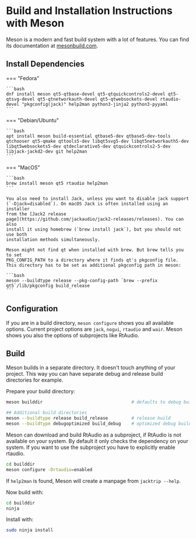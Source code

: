 # Build and Installation Instructions with Meson

Meson is a modern and fast build system with a lot of features. You can
find its documentation at [mesonbuild.com](https://mesonbuild.com/).

## Install Dependencies

=== "Fedora"

    ```bash
    dnf install meson qt5-qtbase-devel qt5-qtquickcontrols2-devel qt5-qtsvg-devel qt5-qtnetworkauth-devel qt5-qtwebsockets-devel rtaudio-devel "pkgconfig(jack)" help2man python3-jinja2 python3-pyyaml
    ```

=== "Debian/Ubuntu"

    ```bash
    apt install meson build-essential qtbase5-dev qtbase5-dev-tools qtchooser qt5-qmake qttools5-dev libqt5svg5-dev libqt5networkauth5-dev libqt5websockets5-dev qtdeclarative5-dev qtquickcontrols2-5-dev libjack-jackd2-dev git help2man
    ```

=== "MacOS"

    ```bash
    brew install meson qt5 rtaudio help2man
    ```
    
    You also need to install Jack, unless you want to disable jack support
    (`-Djack=disabled`). On macOS Jack is often installed using an installer
    from the [Jack2 release
    page](https://github.com/jackaudio/jack2-releases/releases). You can also
    install it using homebrew (`brew install jack`), but you should not use both
    installation methods simultaneously.

    Meson might not find qt when installed with brew. But brew tells you to set
    PKG_CONFIG_PATH to a directory where it finds qt's pkgconfig file.
    This directory has to be set as additional pkgconfig path in meson:

    ```bash
    meson --buildtype release --pkg-config-path `brew --prefix qt5`/lib/pkgconfig build_release
    ``` 

## Configuration

If you are in a build directory, `meson configure` shows you all available options.
Current project options are `jack`, `nogui`, `rtaudio` and `wair`.
Meson shows you also the options of subprojects like RtAudio.

## Build

Meson builds in a separate directory. It doesn't touch anything of your project.
This way you can have separate debug and release build directories for example. 

Prepare your build directory:
```bash
meson builddir                                  # defaults to debug build

## Additional build directories
meson --buildtype release build_release         # release build
meson --buildtype debugoptimized build_debug    # optimized debug build
```

Meson can download and build RtAudio as a subproject, if RtAudio is not available
on your system. By default it only checks the dependency on your system. If you
want to use the subproject you have to explicitly enable rtaudio.

```bash
cd builddir
meson configure -Drtaudio=enabled
```

If `help2man` is found, Meson will create a manpage from `jacktrip --help`.

Now build with:
```bash
cd builddir
ninja
```

Install with:
```bash
sudo ninja install
```


